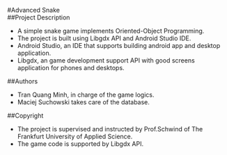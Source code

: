 #Advanced Snake  
##Project Description
- A simple snake game implements Oriented-Object Programming.
- The project is built using Libgdx API and Android Studio IDE.  
- Android Studio, an IDE that supports building android app and desktop application.
- Libgdx, an game development support API with good screens application for phones and desktops. 

##Authors
- Tran Quang Minh, in charge of the game logics.
- Maciej Suchowski takes care of the database. 


##Copyright
- The project is supervised and instructed by Prof.Schwind of The Frankfurt University of Applied Science.
- The game code is supported by Libgdx API.

